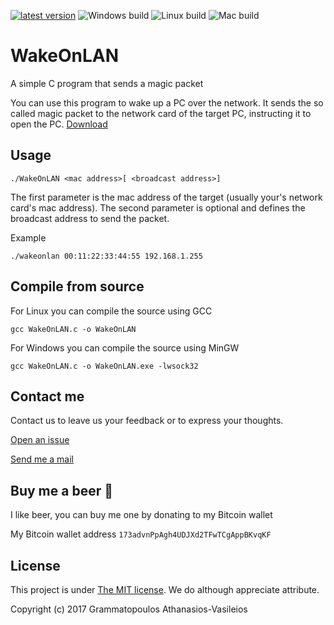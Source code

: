 [![latest version](https://img.shields.io/badge/latest%20version-v0.3-green.svg?style=flat-square)](https://github.com/GramThanos/WakeOnLAN/releases/latest)
![Windows build](https://img.shields.io/badge/window%20build-pass-blue.svg?style=flat-square)
![Linux build](https://img.shields.io/badge/linux%20build-pass-blue.svg?style=flat-square)
![Mac build](https://img.shields.io/badge/mac%20build-not--available-red.svg?style=flat-square)

# WakeOnLAN
A simple C program that sends a magic packet

You can use this program to wake up a PC over the network. It sends the so called magic packet to the network card of the target PC, instructing it to open the PC. [Download](https://github.com/GramThanos/WakeOnLAN/releases)

## Usage
```
./WakeOnLAN <mac address>[ <broadcast address>]
```
The first parameter is the mac address of the target (usually your's network card's mac address).
The second parameter is optional and defines the broadcast address to send the packet.

Example
```
./wakeonlan 00:11:22:33:44:55 192.168.1.255
```

## Compile from source
For Linux you can compile the source using GCC
```
gcc WakeOnLAN.c -o WakeOnLAN
```

For Windows you can compile the source using MinGW
```
gcc WakeOnLAN.c -o WakeOnLAN.exe -lwsock32
```


## Contact me

Contact us to leave us your feedback or to express your thoughts.

[Open an issue](https://github.com/GramThanos/WakeOnLAN/issues)

[Send me a mail](mailto:agrammatopoulos@isc.tuc.gr)



## Buy me a beer :beer:

I like beer, you can buy me one by donating to my Bitcoin wallet

My Bitcoin wallet address `173advnPpAgh4UDJXd2TFwTCgAppBKvqKF`



## License

This project is under [The MIT license](https://opensource.org/licenses/MIT).
We do although appreciate attribute.

Copyright (c) 2017 Grammatopoulos Athanasios-Vasileios
